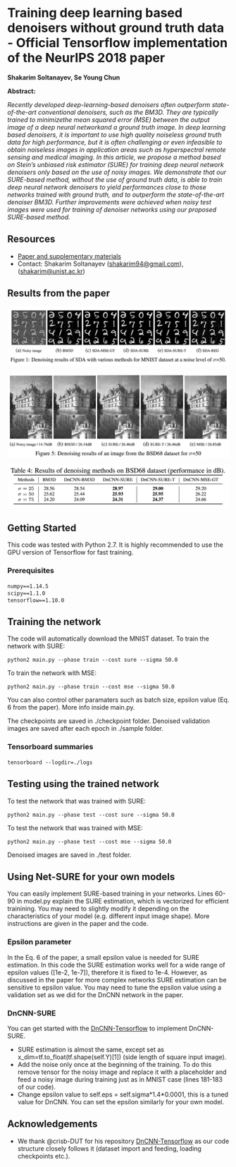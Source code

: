 # Training deep learning based denoisers without ground truth data - Official Tensorflow implementation of the NeurIPS 2018 paper

**Shakarim Soltanayev, Se Young Chun**

**Abstract:**

*Recently developed deep-learning-based denoisers often outperform state-of-the-art conventional denoisers, such as the BM3D. They are typically trained to minimizethe mean squared error (MSE) between the output image of a deep neural networkand a ground truth image. In deep learning based denoisers, it is important to use high quality noiseless ground truth data for high performance, but it is often challenging or even infeasible to obtain noiseless images in application areas such as hyperspectral remote sensing and medical imaging. In this article, we propose a method based on Stein’s unbiased risk estimator (SURE) for training deep neural network denoisers only based on the use of noisy images. We demonstrate that our SURE-based method, without the use of ground truth data, is able to train deep neural network denoisers to yield performances close to those networks trained with ground truth, and to outperform the state-of-the-art denoiser BM3D. Further improvements were achieved when noisy test images were used for training of denoiser networks using our proposed SURE-based method.*

## Resources
* [Paper and supplementary materials](https://papers.nips.cc/paper/7587-training-deep-learning-based-denoisers-without-ground-truth-data)
* Contact: Shakarim Soltanayev (shakarim94@gmail.com), (shakarim@unist.ac.kr)

## Results from the paper
![SDA](./imgs/SDA_SURE_imgs.png)

![DnCNN](./imgs/DnCNN_SURE_imgs.png)

![BSD68](./imgs/DNCNN_SURE_table.png)

## Getting Started

This code was tested with Python 2.7. It is highly recommended to use the GPU version of Tensorflow for fast training.

### Prerequisites
```
numpy==1.14.5
scipy==1.1.0
tensorflow==1.10.0
```

## Training the network

The code will automatically download the MNIST dataset.
To train the network with SURE:
```
python2 main.py --phase train --cost sure --sigma 50.0
```
To train the network with MSE:
```
python2 main.py --phase train --cost mse --sigma 50.0
```
You can also control other paramaters such as batch size, epsilon value (Eq. 6 from the paper). More info inside main.py.

The checkpoints are saved in ./checkpoint folder. Denoised validation images are saved after each epoch in ./sample folder.

### Tensorboard summaries
```
tensorboard --logdir=./logs
```

## Testing using the trained network

To test the network that was trained with SURE:
```
python2 main.py --phase test --cost sure --sigma 50.0
```

To test the network that was trained with MSE:
```
python2 main.py --phase test --cost mse --sigma 50.0
```

Denoised images are saved in ./test folder.


## Using Net-SURE for your own models

You can easily implement SURE-based training in your networks. Lines 60-90 in model.py explain the SURE estimation, which is vectorized for efficient trainining. You may need to slightly modify it depending on the characteristics of your model  (e.g. different input image shape). More instructions are given in the paper and the code.

### Epsilon parameter
In the Eq. 6 of the paper, a small epsilon value is needed for SURE estimation. In this code the SURE estimation works well for a wide range of epsilon values ([1e-2, 1e-7]), therefore it is fixed to 1e-4. However, as discussed in the paper for more complex networks SURE estimation can be sensitive to epsilon value. You may need to tune the epsilon value using a validation set as we did for the DnCNN network in the paper.

### DnCNN-SURE
You can get started with the [DnCNN-Tensorflow](https://github.com/crisb-DUT/DnCNN-tensorflow) to implement DnCNN-SURE.
 * SURE estimation is almost the same, except set as x_dim=tf.to_float(tf.shape(self.Y)[1]) (side length of square input image).
 * Add the noise only once at the beginning of the training. To do this remove tensor for the noisy image and replace it with a placeholder and feed a noisy image during training just as in MNIST case (lines 181-183 of our code).
 * Change epsilon value to self.eps = self.sigma\*1.4\*0.0001, this is a tuned value for DnCNN. You can set the epsilon similarly for your own model.

## Acknowledgements
* We thank @crisb-DUT for his repository [DnCNN-Tensorflow](https://github.com/crisb-DUT/DnCNN-tensorflow) as our code structure closely follows it (dataset import and feeding, loading checkpoints etc.).


